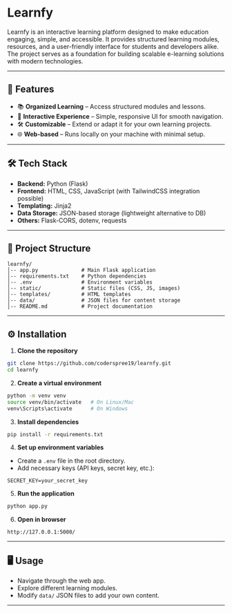# Learnfy

Learnfy is an interactive learning platform designed to make education engaging, simple, and accessible. It provides structured learning modules, resources, and a user-friendly interface for students and developers alike. The project serves as a foundation for building scalable e-learning solutions with modern technologies.

---

## 🚀 Features

* 📚 **Organized Learning** – Access structured modules and lessons.
* 🎯 **Interactive Experience** – Simple, responsive UI for smooth navigation.
* 🛠️ **Customizable** – Extend or adapt it for your own learning projects.
* 🌐 **Web-based** – Runs locally on your machine with minimal setup.

---

## 🛠️ Tech Stack

* **Backend:** Python (Flask)
* **Frontend:** HTML, CSS, JavaScript (with TailwindCSS integration possible)
* **Templating:** Jinja2
* **Data Storage:** JSON-based storage (lightweight alternative to DB)
* **Others:** Flask-CORS, dotenv, requests

---

## 📂 Project Structure

```
learnfy/
│-- app.py              # Main Flask application
│-- requirements.txt    # Python dependencies
│-- .env                # Environment variables
│-- static/             # Static files (CSS, JS, images)
│-- templates/          # HTML templates
│-- data/               # JSON files for content storage
│-- README.md           # Project documentation
```

---

## ⚙️ Installation

1. **Clone the repository**

```bash
git clone https://github.com/coderspree19/learnfy.git
cd learnfy
```

2. **Create a virtual environment**

```bash
python -m venv venv
source venv/bin/activate   # On Linux/Mac
venv\Scripts\activate      # On Windows
```

3. **Install dependencies**

```bash
pip install -r requirements.txt
```

4. **Set up environment variables**

* Create a `.env` file in the root directory.
* Add necessary keys (API keys, secret key, etc.):

```
SECRET_KEY=your_secret_key
```

5. **Run the application**

```bash
python app.py
```

6. **Open in browser**

```
http://127.0.0.1:5000/
```

---

## 🖥️ Usage

* Navigate through the web app.
* Explore different learning modules.
* Modify `data/` JSON files to add your own content.

---

